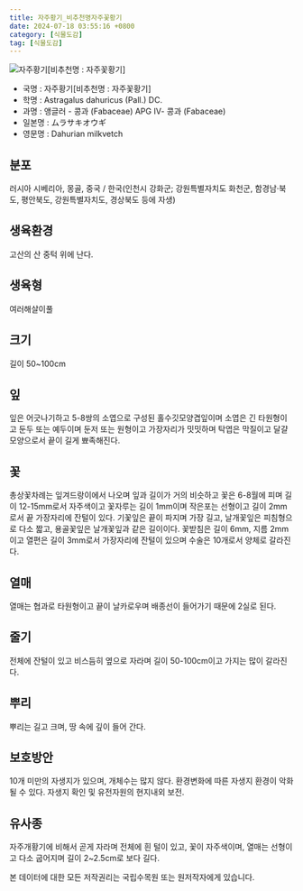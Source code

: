```yaml
---
title: 자주황기_비추천명자주꽃황기
date: 2024-07-18 03:55:16 +0800
category: [식물도감]
tag: [식물도감]
---
```




![자주황기[비추천명 : 자주꽃황기]](/fileUpload/plants/basic/Leguminosae/Astragalus/12239/1_th2.JPG)
- 국명 : 자주황기[비추천명 : 자주꽃황기]
- 학명 : Astragalus dahuricus (Pall.) DC.
- 과명 : 앵글러 - 콩과 (Fabaceae) APG Ⅳ- 콩과 (Fabaceae)
- 일본명 : ムラサキオウギ
- 영문명 : Dahurian milkvetch


## 분포
러시아 시베리아, 몽골, 중국 / 한국(인천시 강화군; 강원특별자치도 화천군, 함경남·북도, 평안북도, 강원특별자치도, 경상북도 등에 자생) 
## 생육환경
고산의 산 중턱 위에 난다.
## 생육형
여러해살이풀 
## 크기
길이 50~100cm
## 잎
잎은 어긋나기하고 5-8쌍의 소엽으로 구성된 홀수깃모양겹잎이며 소엽은 긴 타원형이고 둔두 또는 예두이며 둔저 또는 원형이고 가장자리가 밋밋하며 탁엽은 막질이고 달걀모양으로서 끝이 길게 뾰족해진다.
## 꽃
총상꽃차례는 잎겨드랑이에서 나오며 잎과 길이가 거의 비슷하고 꽃은 6-8월에 피며 길이 12-15mm로서 자주색이고 꽃자루는 길이 1mm이며 작은포는 선형이고 길이 2mm로서 끝 가장자리에 잔털이 있다. 기꽃잎은 끝이 파지며 가장 길고, 날개꽃잎은 피침형으로 다소 짧고, 용골꽃잎은 날개꽃잎과 같은 길이이다. 꽃받침은 길이 6mm, 지름 2mm이고 열편은 길이 3mm로서 가장자리에 잔털이 있으며 수술은 10개로서 양체로 갈라진다.
## 열매
열매는 협과로 타원형이고 끝이 날카로우며 배종선이 들어가기 때문에 2실로 된다.
## 줄기
전체에 잔털이 있고 비스듬히 옆으로 자라며 길이 50-100cm이고 가지는 많이 갈라진다.
## 뿌리
뿌리는 길고 크며, 땅 속에 깊이 들어 간다.
## 보호방안
10개 미만의 자생지가 있으며, 개체수는 많지 않다. 환경변화에 따른 자생지 환경이 악화될 수 있다. 자생지 확인 및 유전자원의 현지내외 보전.
## 유사종
자주개황기에 비해서 곧게 자라며 전체에 흰 털이 있고, 꽃이 자주색이며, 열매는 선형이고 다소 굽어지며 길이 2~2.5cm로 보다 길다.






본 데이터에 대한 모든 저작권리는 국립수목원 또는 원저작자에게 있습니다.
